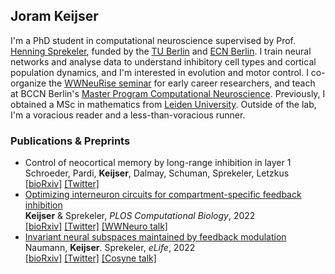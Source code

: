 ## Joram Keijser

I'm a PhD student in computational neuroscience supervised by Prof. [Henning Sprekeler](https://www.sprekelerlab.org/), funded by the [TU Berlin](https://www.tu.berlin/) and [ECN Berlin](https://www.ecn-berlin.de/). I train neural networks and analyse data to understand inhibitory cell types and cortical population dynamics, and I'm interested in evolution and motor control.
I co-organize the [WWNeuRise seminar](https://neurise.github.io/) for early career researchers, and teach at BCCN Berlin's [Master Program Computational Neuroscience](https://www.bccn-berlin.de/master-program.html). Previously, I obtained a MSc in mathematics from [Leiden University](https://www.universiteitleiden.nl/). Outside of the lab, I'm a voracious reader and a less-than-voracious runner.

### Publications & Preprints 
- Control of neocortical memory by long-range inhibition in layer 1\
  Schroeder, Pardi, **Keijser**, Dalmay, Schuman, Sprekeler, Letzkus\
  [[bioRxiv]](https://doi.org/10.1101/2022.02.07.479360) [[Twitter]](https://twitter.com/anna_schroed/status/1490986047186288643?s=20&t=9szqPmtJHnibb7hc3OgJUw)
- [Optimizing interneuron circuits for compartment-specific feedback inhibition](https://doi.org/10.1371/journal.pcbi.1009933)\
  **Keijser** & Sprekeler, _PLOS Computational Biology_, 2022 \
  [[bioRxiv]](https://www.biorxiv.org/content/10.1101/2020.11.17.386920v2) [[Twitter]](https://twitter.com/sprekeler/status/1329388530808877057?s=20&t=mTEadfKIlJjh6b3N7Or6_Q) [[WWNeuro talk]](https://youtu.be/xU-fNLfY3gY)
- [Invariant neural subspaces maintained by feedback modulation](https://doi.org/10.7554/eLife.76096)\
  Naumann, **Keijser**. Sprekeler,  _eLife_, 2022 \
  [[bioRxiv]](https://www.biorxiv.org/content/10.1101/2021.10.29.466453v1) [[Twitter]](https://twitter.com/sprekeler/status/1455256882155773952?s=20&t=mTEadfKIlJjh6b3N7Or6_Q) [[Cosyne talk]](https://youtu.be/lG1Rn4AwmY8?t=9900)


